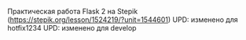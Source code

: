 Практическая работа Flask 2 на Stepik (https://stepik.org/lesson/1524219/?unit=1544601)
UPD: изменено для hotfix1234
UPD: изменено для develop
